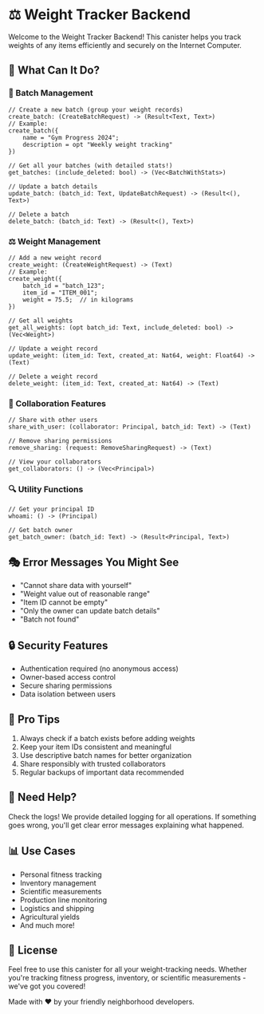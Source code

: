 # ⚖️ Weight Tracker Backend 

Welcome to the Weight Tracker Backend! This canister helps you track weights of any items efficiently and securely on the Internet Computer.

## 🎯 What Can It Do?

### 🎨 Batch Management
```candid
// Create a new batch (group your weight records)
create_batch: (CreateBatchRequest) -> (Result<Text, Text>)
// Example:
create_batch({
    name = "Gym Progress 2024";
    description = opt "Weekly weight tracking"
})

// Get all your batches (with detailed stats!)
get_batches: (include_deleted: bool) -> (Vec<BatchWithStats>)

// Update a batch details
update_batch: (batch_id: Text, UpdateBatchRequest) -> (Result<(), Text>)

// Delete a batch
delete_batch: (batch_id: Text) -> (Result<(), Text>)
```

### ⚖️ Weight Management
```candid
// Add a new weight record
create_weight: (CreateWeightRequest) -> (Text)
// Example:
create_weight({
    batch_id = "batch_123";
    item_id = "ITEM_001";
    weight = 75.5;  // in kilograms
})

// Get all weights
get_all_weights: (opt batch_id: Text, include_deleted: bool) -> (Vec<Weight>)

// Update a weight record
update_weight: (item_id: Text, created_at: Nat64, weight: Float64) -> (Text)

// Delete a weight record
delete_weight: (item_id: Text, created_at: Nat64) -> (Text)
```

### 🤝 Collaboration Features
```candid
// Share with other users
share_with_user: (collaborator: Principal, batch_id: Text) -> (Text)

// Remove sharing permissions
remove_sharing: (request: RemoveSharingRequest) -> (Text)

// View your collaborators
get_collaborators: () -> (Vec<Principal>)
```

### 🔍 Utility Functions
```candid
// Get your principal ID
whoami: () -> (Principal)

// Get batch owner
get_batch_owner: (batch_id: Text) -> (Result<Principal, Text>)
```

## 🎭 Error Messages You Might See

- "Cannot share data with yourself"
- "Weight value out of reasonable range"
- "Item ID cannot be empty"
- "Only the owner can update batch details"
- "Batch not found"

## 🔒 Security Features

- Authentication required (no anonymous access)
- Owner-based access control
- Secure sharing permissions
- Data isolation between users

## 🎈 Pro Tips

1. Always check if a batch exists before adding weights
2. Keep your item IDs consistent and meaningful
3. Use descriptive batch names for better organization
4. Share responsibly with trusted collaborators
5. Regular backups of important data recommended

## 🤔 Need Help?

Check the logs! We provide detailed logging for all operations. If something goes wrong, you'll get clear error messages explaining what happened.

## 📊 Use Cases

- Personal fitness tracking
- Inventory management
- Scientific measurements
- Production line monitoring
- Logistics and shipping
- Agricultural yields
- And much more!

## 📝 License

Feel free to use this canister for all your weight-tracking needs. Whether you're tracking fitness progress, inventory, or scientific measurements - we've got you covered! 

Made with ❤️ by your friendly neighborhood developers.